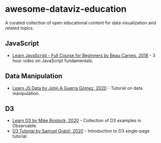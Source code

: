 # awesome-dataviz-education
A curated collection of open educational content for data visualization and related topics.

## JavaScript
 * [Learn JavaScript - Full Course for Beginners by Beau Carnes, 2018](https://www.youtube.com/watch?time_continue=6&v=PkZNo7MFNFg) - 3 hour video on JavaScript fundamentals.

## Data Manipulation

 * [Learn JS Data by John A Guerra Gómez, 2020](https://observablehq.com/collection/@berkeleyvis/learn-js-data) - Tutorial on data manipulation.

## D3

 * [Learn D3 by Mike Bostock, 2020](https://observablehq.com/collection/@d3/learn-d3) - Collection of D3 examples in Observable.
 * [D3 Tutorial by Samuel Gratzl, 2020](https://github.com/sgratzl/d3tutorial) - Introduction to D3 single-page tutorial.

